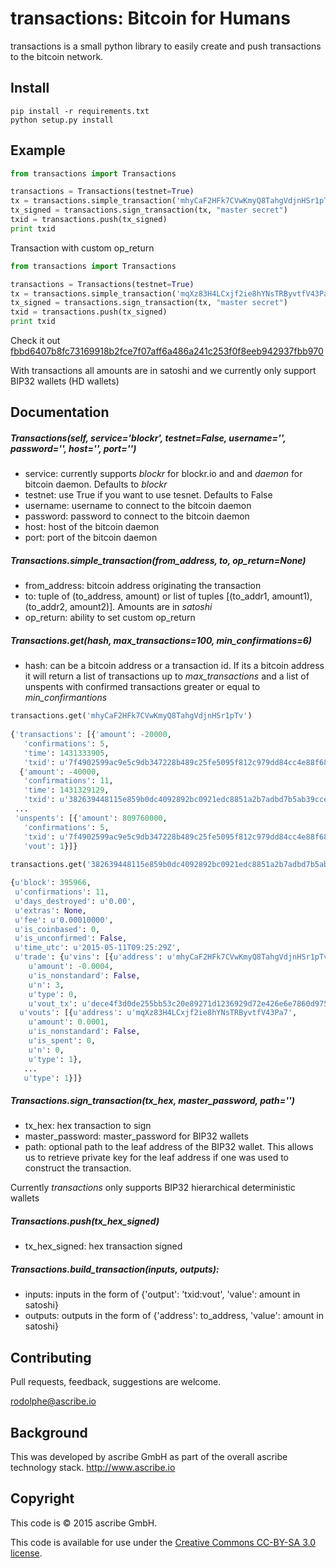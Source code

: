 # transactions: Bitcoin for Humans
transactions is a small python library to easily create and push transactions to the bitcoin network.

## Install
```
pip install -r requirements.txt
python setup.py install
```

## Example
```python
from transactions import Transactions

transactions = Transactions(testnet=True)
tx = transactions.simple_transaction('mhyCaF2HFk7CVwKmyQ8TahgVdjnHSr1pTv', ('mqXz83H4LCxjf2ie8hYNsTRByvtfV43Pa7', 10000))
tx_signed = transactions.sign_transaction(tx, "master secret")
txid = transactions.push(tx_signed)
print txid
```

Transaction with custom op_return
```python
from transactions import Transactions

transactions = Transactions(testnet=True)
tx = transactions.simple_transaction('mqXz83H4LCxjf2ie8hYNsTRByvtfV43Pa7', ('mtWg6ccLiZWw2Et7E5UqmHsYgrAi5wqiov', 600), op_return='HELLOFROMASCRIBE')
tx_signed = transactions.sign_transaction(tx, "master secret")
txid = transactions.push(tx_signed)
print txid
```
Check it out [fbbd6407b8fc73169918b2fce7f07aff6a486a241c253f0f8eeb942937fbb970](https://www.blocktrail.com/tBTC/tx/fbbd6407b8fc73169918b2fce7f07aff6a486a241c253f0f8eeb942937fbb970)

With transactions all amounts are in satoshi and we currently only support BIP32 wallets (HD wallets)

## Documentation

##### Transactions(self, service='blockr', testnet=False, username='', password='', host='', port='')
- service: currently supports _blockr_ for blockr.io and and _daemon_ for bitcoin daemon. Defaults to _blockr_
- testnet: use True if you want to use tesnet. Defaults to False
- username: username to connect to the bitcoin daemon
- password: password to connect to the bitcoin daemon
- host: host of the bitcoin daemon
- port: port of the bitcoin daemon

##### Transactions.simple_transaction(from_address, to, op_return=None)
- from_address: bitcoin address originating the transaction
- to: tuple of (to_address, amount) or list of tuples [(to_addr1, amount1), (to_addr2, amount2)]. Amounts are in _satoshi_
- op_return: ability to set custom op_return 

##### Transactions.get(hash, max_transactions=100, min_confirmations=6)
- hash: can be a bitcoin address or a transaction id. If its a bitcoin address it will return a list of transactions up to _max_transactions_
and a list of unspents with confirmed transactions greater or equal to _min_confirmantions_

```python
transactions.get('mhyCaF2HFk7CVwKmyQ8TahgVdjnHSr1pTv')
 
{'transactions': [{'amount': -20000,
   'confirmations': 5,
   'time': 1431333905,
   'txid': u'7f4902599ac9e5c9db347228b489c25fe5095f812c979dd84cc4e88f6812db9e'},
  {'amount': -40000,
   'confirmations': 11,
   'time': 1431329129,
   'txid': u'382639448115e859b0dc4092892bc0921edc8851a2b7adbd7b5ab39ccefb73ee'},
 ...
 'unspents': [{'amount': 809760000,
   'confirmations': 5,
   'txid': u'7f4902599ac9e5c9db347228b489c25fe5095f812c979dd84cc4e88f6812db9e',
   'vout': 1}]}
   
transactions.get('382639448115e859b0dc4092892bc0921edc8851a2b7adbd7b5ab39ccefb73ee')

{u'block': 395966,
 u'confirmations': 11,
 u'days_destroyed': u'0.00',
 u'extras': None,
 u'fee': u'0.00010000',
 u'is_coinbased': 0,
 u'is_unconfirmed': False,
 u'time_utc': u'2015-05-11T09:25:29Z',
 u'trade': {u'vins': [{u'address': u'mhyCaF2HFk7CVwKmyQ8TahgVdjnHSr1pTv',
    u'amount': -0.0004,
    u'is_nonstandard': False,
    u'n': 3,
    u'type': 0,
    u'vout_tx': u'dece4f3d0de255bb53c20e89271d1236929d72e426e6e7860d97564c6b9e26ab'}],
  u'vouts': [{u'address': u'mqXz83H4LCxjf2ie8hYNsTRByvtfV43Pa7',
    u'amount': 0.0001,
    u'is_nonstandard': False,
    u'is_spent': 0,
    u'n': 0,
    u'type': 1},
   ...
   u'type': 1}]}
```

##### Transactions.sign_transaction(tx_hex, master_password, path='')
- tx_hex: hex transaction to sign
- master_password: master_password for BIP32 wallets
- path: optional path to the leaf address of the BIP32 wallet. This allows us to retrieve private key for the
        leaf address if one was used to construct the transaction.

Currently _transactions_ only supports BIP32 hierarchical deterministic wallets

##### Transactions.push(tx_hex_signed)
- tx_hex_signed: hex transaction signed

##### Transactions.build_transaction(inputs, outputs):
- inputs: inputs in the form of {'output': 'txid:vout', 'value': amount in satoshi}
- outputs: outputs in the form of {'address': to_address, 'value': amount in satoshi}

## Contributing
Pull requests, feedback, suggestions are welcome.

<rodolphe@ascribe.io>

## Background
This was developed by ascribe GmbH as part of the overall ascribe technology stack. http://www.ascribe.io

## Copyright

This code is © 2015 ascribe GmbH.

This code is available for use under the [Creative Commons CC-BY-SA 3.0 license](https://creativecommons.org/licenses/by-sa/3.0/). 

